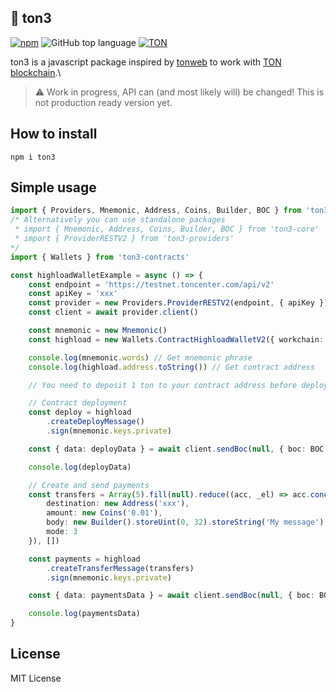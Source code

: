 ## 💎 ton3

[![npm](https://img.shields.io/npm/v/ton3)](https://www.npmjs.com/package/ton3) ![GitHub top language](https://img.shields.io/github/languages/top/tonstack/ton3) [![TON](https://img.shields.io/badge/based%20on-The%20Open%20Network-blue)](https://ton.org/)

ton3 is a javascript package inspired by [tonweb](https://github.com/toncenter/tonweb) to work with [TON blockchain](https://ton.org).\
> :warning: Work in progress, API can (and most likely will) be changed! This is not production ready version yet.

## How to install
```
npm i ton3
```

## Simple usage
```typescript
import { Providers, Mnemonic, Address, Coins, Builder, BOC } from 'ton3'
/* Alternatively you can use standalone packages
 * import { Mnemonic, Address, Coins, Builder, BOC } from 'ton3-core'
 * import { ProviderRESTV2 } from 'ton3-providers'
*/
import { Wallets } from 'ton3-contracts'

const highloadWalletExample = async () => {
    const endpoint = 'https://testnet.toncenter.com/api/v2'
    const apiKey = 'xxx'
    const provider = new Providers.ProviderRESTV2(endpoint, { apiKey })
    const client = await provider.client()

    const mnemonic = new Mnemonic()
    const highload = new Wallets.ContractHighloadWalletV2({ workchain: 0, publicKey: mnemonic.keys.public })

    console.log(mnemonic.words) // Get mnemonic phrase
    console.log(highload.address.toString()) // Get contract address

    // You need to deposit 1 ton to your contract address before deployment

    // Contract deployment
    const deploy = highload
        .createDeployMessage()
        .sign(mnemonic.keys.private)

    const { data: deployData } = await client.sendBoc(null, { boc: BOC.toBase64Standard(deploy) })

    console.log(deployData)

    // Create and send payments
    const transfers = Array(5).fill(null).reduce((acc, _el) => acc.concat({
        destination: new Address('xxx'),
        amount: new Coins('0.01'),
        body: new Builder().storeUint(0, 32).storeString('My message').cell(),
        mode: 3
    }), [])

    const payments = highload
        .createTransferMessage(transfers)
        .sign(mnemonic.keys.private)

    const { data: paymentsData } = await client.sendBoc(null, { boc: BOC.toBase64Standard(payments) })

    console.log(paymentsData)
}
```

## License

MIT License
